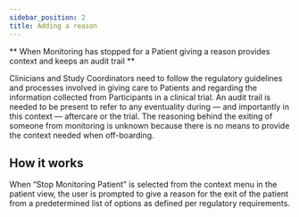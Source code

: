 ```yaml
---
sidebar_position: 2
title: Adding a reason
---
```


** When Monitoring has stopped for a Patient giving a reason provides context and keeps an audit trail **

Clinicians and Study Coordinators need to follow the regulatory guidelines and processes involved in giving care to Patients and regarding the information collected from Participants in a clinical trial. An audit trail is needed to be present to refer to any eventuality during — and importantly in this context — aftercare or the trial. The reasoning behind the exiting of someone from monitoring is unknown because there is no means to provide the context needed when off-boarding.

## How it works

When “Stop Monitoring Patient” is selected from the context menu in the patient view, the user is prompted to give a reason for the exit of the patient from a predetermined list of options as defined per regulatory requirements.

<!-- ![Stop monitoring in clinician portal](./assets/cp-patient-list-stop-monitoring.png) -->

<!-- ![Adding a reason in clinician portal](./assets/cp-adding-a-reason.png) -->